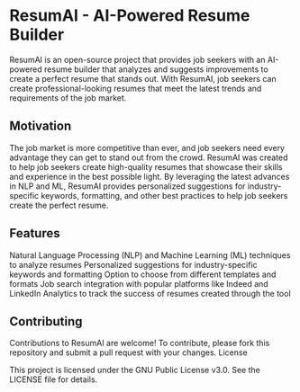 # ResumAI - AI-Powered Resume Builder
ResumAI is an open-source project that provides job seekers with an AI-powered resume builder that analyzes and suggests improvements to create a perfect resume that stands out. With ResumAI, job seekers can create professional-looking resumes that meet the latest trends and requirements of the job market.

## Motivation
The job market is more competitive than ever, and job seekers need every advantage they can get to stand out from the crowd. ResumAI was created to help job seekers create high-quality resumes that showcase their skills and experience in the best possible light. By leveraging the latest advances in NLP and ML, ResumAI provides personalized suggestions for industry-specific keywords, formatting, and other best practices to help job seekers create the perfect resume.

## Features
Natural Language Processing (NLP) and Machine Learning (ML) techniques to analyze resumes
    Personalized suggestions for industry-specific keywords and formatting
    Option to choose from different templates and formats
    Job search integration with popular platforms like Indeed and LinkedIn
    Analytics to track the success of resumes created through the tool
    
## Contributing
Contributions to ResumAI are welcome! To contribute, please fork this repository and submit a pull request with your changes.
License

This project is licensed under the GNU Public License v3.0. See the LICENSE file for details.
